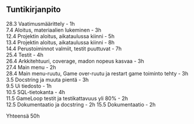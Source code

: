 ## Tuntikirjanpito

28.3 Vaatimusmäärittely - 1h <br>
7.4 Aloitus, materiaalien lukeminen - 3h <br>
12.4 Projektin aloitus, aikataulussa kiinni - 5h <br>
13.4 Projektin aloitus, aikataulussa kiinni - 8h <br>
14.4 Perustoiminnot valmiit, testit puuttuvat - 7h <br>
25.4 Testit - 4h <br>
26.4 Arkkitehtuuri, coverage, madon nopeus kasvaa - 3h <br>
27.4 Main menu - 2h <br>
28.4 Main menu-ruutu, Game over-ruutu ja restart game toiminto tehty - 3h <br>
3.5 Docstring ja muuta pientä - 3h <br>
9.5 Ui tiedosto - 1h <br>
10.5 SQL-tietokanta - 4h <br>
11.5 GameLoop testit ja testikattavuus yli 80% - 2h <br>
12.5 Dokumentaatio ja docstring - 2h
15.5 Dokumentaatio - 2h
<p>
Yhteensä 50h 
